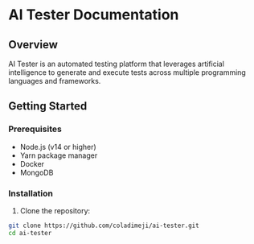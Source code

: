 # AI Tester Documentation

## Overview
AI Tester is an automated testing platform that leverages artificial intelligence to generate and execute tests across multiple programming languages and frameworks.

## Getting Started

### Prerequisites
- Node.js (v14 or higher)
- Yarn package manager
- Docker
- MongoDB

### Installation

1. Clone the repository:
```bash
git clone https://github.com/coladimeji/ai-tester.git
cd ai-tester